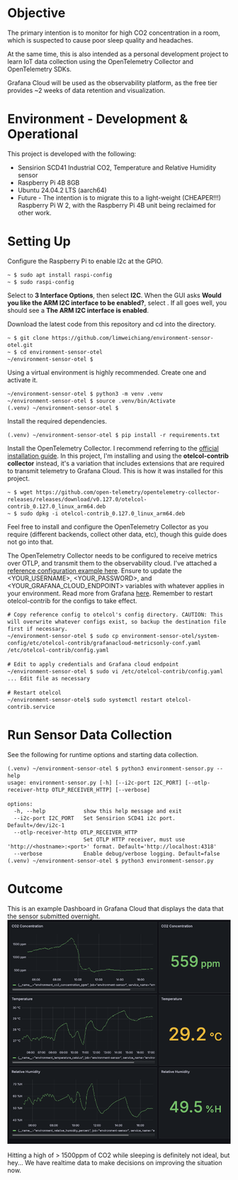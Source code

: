 # Objective

The primary intention is to monitor for high CO2 concentration in a room, which is suspected to cause poor sleep quality and headaches.

At the same time, this is also intended as a personal development project to learn IoT data collection using the OpenTelemetry Collector and OpenTelemetry SDKs.

Grafana Cloud will be used as the observability platform, as the free tier provides ~2 weeks of data retention and visualization.

# Environment - Development & Operational

This project is developed with the following:
- Sensirion SCD41 Industrial CO2, Temperature and Relative Humidity sensor
- Raspberry Pi 4B 8GB
- Ubuntu 24.04.2 LTS (aarch64)
- Future - The intention is to migrate this to a light-weight (CHEAPER!!!) Raspberry Pi W 2, with the Raspberry Pi 4B unit being reclaimed for other work.

# Setting Up

Configure the Raspberry Pi to enable I2c at the GPIO.
```
~ $ sudo apt install raspi-config
~ $ sudo raspi-config
```
Select to **3 Interface Options**, then select **I2C**. When the GUI asks **Would you like the ARM I2C interface to be enabled?**, select **<Yes>**. If all goes well, you should see a **The ARM I2C interface is enabled**.

Download the latest code from this repository and cd into the directory.
```
~ $ git clone https://github.com/limweichiang/environment-sensor-otel.git
~ $ cd environment-sensor-otel
~/environment-sensor-otel $ 
```

Using a virtual environment is highly recommended. Create one and activate it.
```
~/environment-sensor-otel $ python3 -m venv .venv
~/environment-sensor-otel $ source .venv/bin/Activate
(.venv) ~/environment-sensor-otel $
```

Install the required dependencies.
```
(.venv) ~/environment-sensor-otel $ pip install -r requirements.txt
```

Install the OpenTelemetry Collector. I recommend referring to the [official installation guide](https://opentelemetry.io/docs/collector/installation/#linux). In this project, I'm installing and using the **otelcol-contrib collector** instead, it's a variation that includes extensions that are required to transmit telemetry to Grafana Cloud. This is how it was installed for this project.
```
~ $ wget https://github.com/open-telemetry/opentelemetry-collector-releases/releases/download/v0.127.0/otelcol-contrib_0.127.0_linux_arm64.deb
~ $ sudo dpkg -i otelcol-contrib_0.127.0_linux_arm64.deb 
```
Feel free to install and configure the OpenTelemetry Collector as you require (different backends, collect other data, etc), though this guide does not go into that. 

The OpenTelemetry Collector needs to be configured to receive metrics over OTLP, and transmit them to the observability cloud. I've attached a [reference configuration example here](system-config/etc/otelcol-contrib/grafanacloud-metricsonly-conf.yaml). Ensure to update the \<YOUR_USERNAME\>, \<YOUR_PASSWORD\>, and \<YOUR_GRAFANA_CLOUD_ENDPOINT\> variables with whatever applies in your environment. Read more from Grafana [here](https://grafana.com/docs/grafana-cloud/send-data/otlp/send-data-otlp/#recommended-opentelemetry-setup-via-grafana-cloud-integrations). Remember to restart otelcol-contrib for the configs to take effect.
```
# Copy reference config to otelcol's config directory. CAUTION: This will overwrite whatever configs exist, so backup the destination file first if necessary.
~/environment-sensor-otel $ sudo cp environment-sensor-otel/system-config/etc/otelcol-contrib/grafanacloud-metricsonly-conf.yaml /etc/otelcol-contrib/config.yaml

# Edit to apply credentials and Grafana cloud endpoint
~/environment-sensor-otel $ sudo vi /etc/otelcol-contrib/config.yaml
... Edit file as necessary

# Restart otelcol
~/environment-sensor-otel$ sudo systemctl restart otelcol-contrib.service
```

# Run Sensor Data Collection

See the following for runtime options and starting data collection.
```
(.venv) ~/environment-sensor-otel $ python3 environment-sensor.py --help
usage: environment-sensor.py [-h] [--i2c-port I2C_PORT] [--otlp-receiver-http OTLP_RECEIVER_HTTP] [--verbose]

options:
  -h, --help            show this help message and exit
  --i2c-port I2C_PORT   Set Sensirion SCD41 i2c port. Default=/dev/i2c-1
  --otlp-receiver-http OTLP_RECEIVER_HTTP
                        Set OTLP HTTP receiver, must use 'http://<hostname>:<port>' format. Default='http://localhost:4318'
  --verbose             Enable debug/verbose logging. Default=false
(.venv) ~/environment-sensor-otel $ python3 environment-sensor.py
```

# Outcome

This is an example Dashboard in Grafana Cloud that displays the data that the sensor submitted overnight.
![Screenshot of Grafana Cloud dashboard, visualizing air quality overnight](img/grafana-environment-dashboard.png)

Hitting a high of > 1500ppm of CO2 while sleeping is definitely not ideal, but hey... We have realtime data to make decisions on improving the situation now.